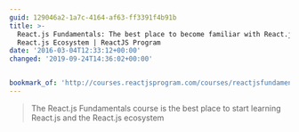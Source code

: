 ```yaml
---
guid: 129046a2-1a7c-4164-af63-ff3391f4b91b
title: >-
  React.js Fundamentals: The best place to become familiar with React.js and the
  React.js Ecosystem | ReactJS Program
date: '2016-03-04T12:33:12+00:00'
changed: '2019-09-24T14:36:02+00:00'


bookmark_of: 'http://courses.reactjsprogram.com/courses/reactjsfundamentals'
---
```



<blockquote>The React.js Fundamentals course is the best place to start learning React.js and the React.js ecosystem</blockquote>
